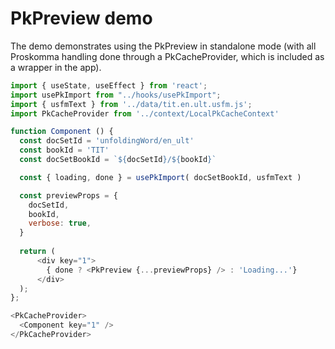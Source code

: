 # PkPreview demo

The demo demonstrates using the PkPreview in standalone mode
(with all Proskomma handling done through a PkCacheProvider,
which is included as a wrapper in the app).

```js
import { useState, useEffect } from 'react';
import usePkImport from "../hooks/usePkImport";
import { usfmText } from '../data/tit.en.ult.usfm.js';
import PkCacheProvider from '../context/LocalPkCacheContext'

function Component () {
  const docSetId = 'unfoldingWord/en_ult'
  const bookId = 'TIT'
  const docSetBookId = `${docSetId}/${bookId}`

  const { loading, done } = usePkImport( docSetBookId, usfmText ) 

  const previewProps = {
    docSetId,
    bookId,
    verbose: true,
  }
  
  return (
      <div key="1">
        { done ? <PkPreview {...previewProps} /> : 'Loading...'}
      </div>
  );
};  

<PkCacheProvider>
  <Component key="1" />
</PkCacheProvider>

```
